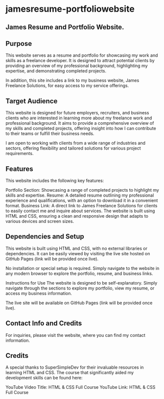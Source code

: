 # jamesresume-portfoliowebsite

## James Resume and Portfolio Website.

## Purpose
This website serves as a resume and portfolio for showcasing my work and skills as a freelance developer. It is designed to attract potential clients by providing an overview of my professional background, highlighting my expertise, and demonstrating completed projects.

In addition, this site includes a link to my business website, James Freelance Solutions, for easy access to my service offerings.

## Target Audience
This website is designed for future employers, recruiters, and business clients who are interested in learning more about my freelance work and professional background. It aims to provide a comprehensive overview of my skills and completed projects, offering insight into how I can contribute to their teams or fulfill their business needs.

I am open to working with clients from a wide range of industries and sectors, offering flexibility and tailored solutions for various project requirements.

## Features
This website includes the following key features:

Portfolio Section: Showcasing a range of completed projects to highlight my skills and expertise.
Resume: A detailed resume outlining my professional experience and qualifications, with an option to download it in a convenient format.
Business Link: A direct link to James Freelance Solutions for clients to easily contact me and inquire about services.
The website is built using HTML and CSS, ensuring a clean and responsive design that adapts to various devices and screen sizes.

## Dependencies and Setup
This website is built using HTML and CSS, with no external libraries or dependencies. It can be easily viewed by visiting the live site hosted on GitHub Pages (link will be provided once live).

No installation or special setup is required. Simply navigate to the website in any modern browser to explore the portfolio, resume, and business links.

Instructions for Use
The website is designed to be self-explanatory. Simply navigate through the sections to explore my portfolio, view my resume, or access my business information.

The live site will be available on GitHub Pages (link will be provided once live).

## Contact Info and Credits
For inquiries, please visit the website, where you can find my contact information.

## Credits
A special thanks to SuperSimpleDev for their invaluable resources in learning HTML and CSS. The course that significantly aided my development skills can be found here:

YouTube Video Title: HTML & CSS Full Course
YouTube Link: HTML & CSS Full Course
